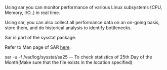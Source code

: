 Using sar you can monitor performance of various Linux subsystems (CPU, Memory, I/O..) in real time.

Using sar, you can also collect all performance data on an on-going basis, store them, and do historical analysis to identify bottlenecks.

Sar is part of the sysstat package.

Refer to Man page of SAR [here](http://manpages.ubuntu.com/manpages/xenial/man1/sar.sysstat.1.html). 

sar -u -f /var/log/sysstat/sa25  -- To check statistics of 25th Day of the Month(Make sure that the file exists in the location specified)

